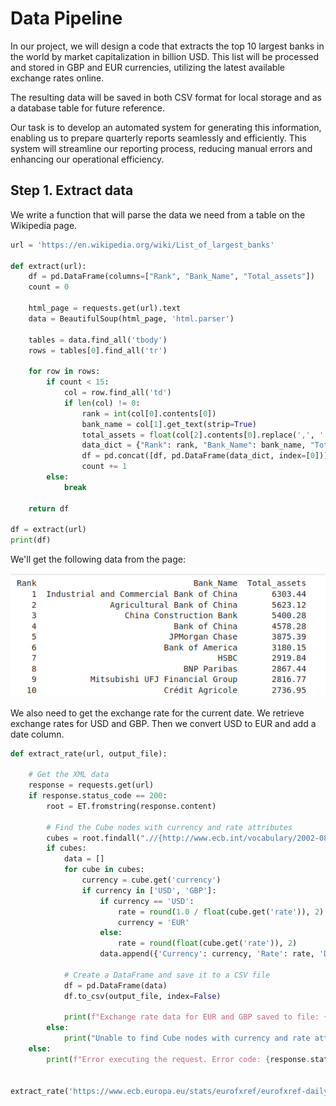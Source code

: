 # Data Pipeline 

In our project, we will design a code that extracts the top 10 largest banks in the world by market capitalization in billion USD. This list will be processed and stored in GBP and EUR currencies, utilizing the latest available exchange rates online.

The resulting data will be saved in both CSV format for local storage and as a database table for future reference.

Our task is to develop an automated system for generating this information, enabling us to prepare quarterly reports seamlessly and efficiently. This system will streamline our reporting process, reducing manual errors and enhancing our operational efficiency.

## Step 1. Extract data

We write a function that will parse the data we need from a table on the Wikipedia page.

```python
url = 'https://en.wikipedia.org/wiki/List_of_largest_banks'

def extract(url):
    df = pd.DataFrame(columns=["Rank", "Bank_Name", "Total_assets"])
    count = 0

    html_page = requests.get(url).text
    data = BeautifulSoup(html_page, 'html.parser')

    tables = data.find_all('tbody')
    rows = tables[0].find_all('tr')

    for row in rows:
        if count < 15:
            col = row.find_all('td')
            if len(col) != 0:
                rank = int(col[0].contents[0])
                bank_name = col[1].get_text(strip=True)
                total_assets = float(col[2].contents[0].replace(',', ''))
                data_dict = {"Rank": rank, "Bank_Name": bank_name, "Total_assets": total_assets}
                df = pd.concat([df, pd.DataFrame(data_dict, index=[0])], ignore_index=True)
                count += 1
        else:
            break
    
    return df

df = extract(url)
print(df)
```
We'll get the following data from the page:

![extract_data](/Python/ETL_3/images/extract_data.png)

We also need to get the exchange rate for the current date. We retrieve exchange rates for USD and GBP. Then we convert USD to EUR and add a date column.

```python
def extract_rate(url, output_file):
    
    # Get the XML data
    response = requests.get(url)
    if response.status_code == 200:
        root = ET.fromstring(response.content)
        
        # Find the Cube nodes with currency and rate attributes
        cubes = root.findall(".//{http://www.ecb.int/vocabulary/2002-08-01/eurofxref}Cube[@currency][@rate]")
        if cubes:
            data = []
            for cube in cubes:
                currency = cube.get('currency')
                if currency in ['USD', 'GBP']:
                    if currency == 'USD':
                        rate = round(1.0 / float(cube.get('rate')), 2)
                        currency = 'EUR'
                    else:
                        rate = round(float(cube.get('rate')), 2)
                    data.append({'Currency': currency, 'Rate': rate, 'Date': date.today()})

            # Create a DataFrame and save it to a CSV file
            df = pd.DataFrame(data)
            df.to_csv(output_file, index=False)

            print(f"Exchange rate data for EUR and GBP saved to file: {output_file}")
        else:
            print("Unable to find Cube nodes with currency and rate attributes in the XML file.")
    else:
        print(f"Error executing the request. Error code: {response.status_code}")


extract_rate('https://www.ecb.europa.eu/stats/eurofxref/eurofxref-daily.xml', 'currency_rates.csv')
```
